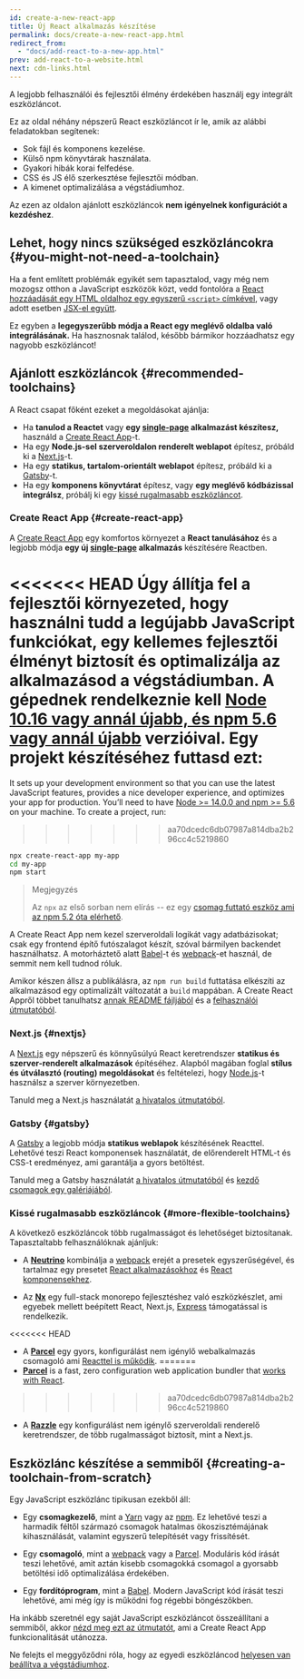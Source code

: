 ```yaml
---
id: create-a-new-react-app
title: Új React alkalmazás készítése
permalink: docs/create-a-new-react-app.html
redirect_from:
  - "docs/add-react-to-a-new-app.html"
prev: add-react-to-a-website.html
next: cdn-links.html
---
```


A legjobb felhasználói és fejlesztői élmény érdekében használj egy integrált eszközláncot.

Ez az oldal néhány népszerű React eszközláncot ír le, amik az alábbi feladatokban segítenek:

* Sok fájl és komponens kezelése.
* Külső npm könyvtárak használata.
* Gyakori hibák korai felfedése.
* CSS és JS élő szerkesztése fejlesztői módban.
* A kimenet optimalizálása a végstádiumhoz.

Az ezen az oldalon ajánlott eszközláncok **nem igényelnek konfigurációt a kezdéshez**.

## Lehet, hogy nincs szükséged eszközláncokra {#you-might-not-need-a-toolchain}

Ha a fent említett problémák egyikét sem tapasztalod, vagy még nem mozogsz otthon a JavaScript eszközök közt, vedd fontolóra a [React hozzáadását egy HTML oldalhoz egy egyszerű `<script>` címkével](/docs/add-react-to-a-website.html), vagy adott esetben [JSX-el együtt](/docs/add-react-to-a-website.html#optional-try-react-with-jsx).

Ez egyben a **legegyszerűbb módja a React egy meglévő oldalba való integrálásának.**  Ha hasznosnak találod, később bármikor hozzáadhatsz egy nagyobb eszközláncot!

## Ajánlott eszközláncok {#recommended-toolchains}

A React csapat főként ezeket a megoldásokat ajánlja:

- Ha **tanulod a Reactet** vagy **egy [single-page](/docs/glossary.html#single-page-application) alkalmazást készítesz,** használd a [Create React App](#create-react-app)-t.
- Ha egy **Node.js-sel szerveroldalon renderelt weblapot** építesz, próbáld ki a [Next.js](#nextjs)-t.
- Ha egy **statikus, tartalom-orientált weblapot** építesz, próbáld ki a [Gatsby](#gatsby)-t.
- Ha egy **komponens könyvtárat** építesz, vagy **egy meglévő kódbázissal integrálsz**, próbálj ki egy [kissé rugalmasabb eszközláncot](#more-flexible-toolchains).


### Create React App {#create-react-app}

A [Create React App](https://github.com/facebookincubator/create-react-app) egy komfortos környezet a **React tanulásához** és a legjobb módja **egy új [single-page](/docs/glossary.html#single-page-application) alkalmazás** készítésére Reactben.

<<<<<<< HEAD
Úgy állítja fel a fejlesztői környezeted, hogy használni tudd a legújabb JavaScript funkciókat, egy kellemes fejlesztői élményt biztosít és optimalizálja az alkalmazásod a végstádiumban. A gépednek rendelkeznie kell [Node 10.16 vagy annál újabb, és npm 5.6 vagy annál újabb](https://nodejs.org/en/) verzióival. Egy projekt készítéséhez futtasd ezt:
=======
It sets up your development environment so that you can use the latest JavaScript features, provides a nice developer experience, and optimizes your app for production. You’ll need to have [Node >= 14.0.0 and npm >= 5.6](https://nodejs.org/en/) on your machine. To create a project, run:
>>>>>>> aa70dcedc6db07987a814dba2b296cc4c5219860

```bash
npx create-react-app my-app
cd my-app
npm start
```

>Megjegyzés
>
>Az `npx` az első sorban nem elírás -- ez egy [csomag futtató eszköz ami az npm 5.2 óta elérhető](https://medium.com/@maybekatz/introducing-npx-an-npm-package-runner-55f7d4bd282b).

A Create React App nem kezel szerveroldali logikát vagy adatbázisokat; csak egy frontend építő futószalagot készít, szóval bármilyen backendet használhatsz. A motorháztető alatt [Babel](https://babeljs.io/)-t és [webpack](https://webpack.js.org/)-et használ, de semmit nem kell tudnod róluk.

Amikor készen állsz a publikálásra, az `npm run build` futtatása elkészíti az alkalmazásod egy optimalizált változatát a `build` mappában. A Create React Appről többet tanulhatsz [annak README fájljából](https://github.com/facebookincubator/create-react-app#create-react-app--) és a [felhasználói útmutatóból](https://facebook.github.io/create-react-app/).

### Next.js {#nextjs}

A [Next.js](https://nextjs.org/) egy népszerű és könnyűsúlyú React keretrendszer **statikus és szerver-renderelt alkalmazások** építéséhez. Alapból magában foglal **stílus és útválasztó (routing) megoldásokat**  és feltételezi, hogy [Node.js](https://nodejs.org/)-t használsz a szerver környezetben.

Tanuld meg a Next.js használatát [a hivatalos útmutatóból](https://nextjs.org/learn/).

### Gatsby {#gatsby}

A [Gatsby](https://www.gatsbyjs.org/) a legjobb módja **statikus weblapok** készítésének Reacttel. Lehetővé teszi React komponensek használatát, de előrenderelt HTML-t és CSS-t eredményez, ami garantálja a gyors betöltést.

Tanuld meg a Gatsby használatát [a hivatalos útmutatóból](https://www.gatsbyjs.org/docs/) és [kezdő csomagok egy galériájából](https://www.gatsbyjs.org/docs/gatsby-starters/).

### Kissé rugalmasabb eszközláncok {#more-flexible-toolchains}

A következő eszközláncok több rugalmasságot és lehetőséget biztosítanak. Tapasztaltabb felhasználóknak ajánljuk:

- A **[Neutrino](https://neutrinojs.org/)** kombinálja a [webpack](https://webpack.js.org/) erejét a presetek egyszerűségével, és tartalmaz egy presetet [React alkalmazásokhoz](https://neutrinojs.org/packages/react/) és [React komponensekhez](https://neutrinojs.org/packages/react-components/).

- Az **[Nx](https://nx.dev/react)** egy full-stack monorepo fejlesztéshez való eszközkészlet, ami egyebek mellett beépített React, Next.js, [Express](https://expressjs.com/) támogatással is rendelkezik.

<<<<<<< HEAD
- A **[Parcel](https://parceljs.org/)** egy gyors, konfigurálást nem igénylő webalkalmazás csomagoló ami [Reacttel is működik](https://parceljs.org/recipes.html#react).
=======
- **[Parcel](https://parceljs.org/)** is a fast, zero configuration web application bundler that [works with React](https://parceljs.org/recipes/react/).
>>>>>>> aa70dcedc6db07987a814dba2b296cc4c5219860

- A **[Razzle](https://github.com/jaredpalmer/razzle)** egy konfigurálást nem igénylő szerveroldali renderelő keretrendszer, de több rugalmasságot biztosít, mint a Next.js.

## Eszközlánc készítése a semmiből {#creating-a-toolchain-from-scratch}

Egy JavaScript eszközlánc tipikusan ezekből áll:

* Egy **csomagkezelő**, mint a [Yarn](https://yarnpkg.com/) vagy az [npm](https://www.npmjs.com/). Ez lehetővé teszi a harmadik féltől származó csomagok hatalmas ökoszisztémájának kihasználását, valamint egyszerű telepítését vagy frissítését.

* Egy **csomagoló**, mint a [webpack](https://webpack.js.org/) vagy a [Parcel](https://parceljs.org/). Moduláris kód írását teszi lehetővé, amit aztán kisebb csomagokká csomagol a gyorsabb betöltési idő optimalizálása érdekében.

* Egy **fordítóprogram**, mint a [Babel](https://babeljs.io/). Modern JavaScript kód írását teszi lehetővé, ami még így is működni fog régebbi böngészőkben.

Ha inkább szeretnél egy saját JavaScript eszközláncot összeállítani a semmiből, akkor [nézd meg ezt az útmutatót](https://blog.usejournal.com/creating-a-react-app-from-scratch-f3c693b84658), ami a Create React App funkcionalitását utánozza.

Ne felejts el meggyőződni róla, hogy az egyedi eszközláncod [helyesen van beállítva a végstádiumhoz](/docs/optimizing-performance.html#use-the-production-build).
